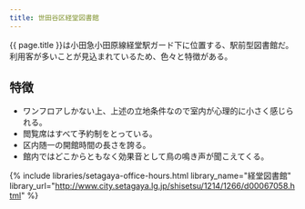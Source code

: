 ```yaml
---
title: 世田谷区経堂図書館
---
```


{{ page.title }}は小田急小田原線経堂駅ガード下に位置する、駅前型図書館だ。
利用客が多いことが見込まれているため、色々と特徴がある。

## 特徴

* ワンフロアしかない上、上述の立地条件なので室内が心理的に小さく感じられる。
* 閲覧席はすべて予約制をとっている。
* 区内随一の開館時間の長さを誇る。
* 館内ではどこからともなく効果音として鳥の鳴き声が聞こえてくる。

{% include libraries/setagaya-office-hours.html
    library_name="経堂図書館"
    library_url="http://www.city.setagaya.lg.jp/shisetsu/1214/1266/d00067058.html" %}
